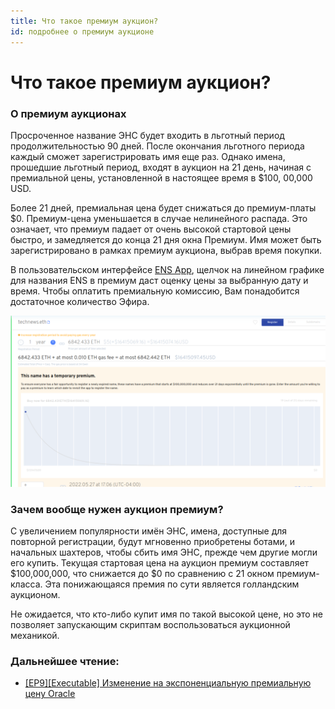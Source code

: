 ```yaml
---
title: Что такое премиум аукцион?
id: подробнее о премиум аукционе
---
```


# Что такое премиум аукцион?

### О премиум аукционах

Просроченное название ЭНС будет входить в льготный период продолжительностью 90 дней. После окончания льготного периода каждый сможет зарегистрировать имя еще раз. Однако имена, прошедшие льготный период, входят в аукцион на 21 день, начиная с премиальной цены, установленной в настоящее время в $100, 00,000 USD.

Более 21 дней, премиальная цена будет снижаться до премиум-платы $0. Премиум-цена уменьшается в случае нелинейного распада. Это означает, что премиум падает от очень высокой стартовой цены быстро, и замедляется до конца 21 дня окна Премиум. Имя может быть зарегистрировано в рамках премиум аукциона, выбрав время покупки.

В пользовательском интерфейсе [ENS App](https://app.ens.domains), щелчок на линейном графике для названия ENS в премиум даст оценку цены за выбранную дату и время. Чтобы оплатить премиальную комиссию, Вам понадобится достаточное количество Эфира.

![Менеджер приложения отображает премиальное прекращение.](./img/premium-auction-1.png "График премиального периода распада.")

### Зачем вообще нужен аукцион премиум?

С увеличением популярности имён ЭНС, имена, доступные для повторной регистрации, будут мгновенно приобретены ботами, и начальных шахтеров, чтобы сбить имя ЭНС, прежде чем другие могли его купить. Текущая стартовая цена на аукцион премиум составляет $100,000,000, что снижается до $0 по сравнению с 21 окном премиум-класса. Эта понижающаяся премия по сути является голландским аукционом.

Не ожидается, что кто-либо купит имя по такой высокой цене, но это не позволяет запускающим скриптам воспользоваться аукционной механикой.

### Дальнейшее чтение:

* [\[EP9\]\[Executable\] Изменение на экспоненциальную премиальную цену Oracle](https://docs.ens.domains/v/governance/governance-proposals/ep9-executable-change-to-exponential-premium-price-oracle)
